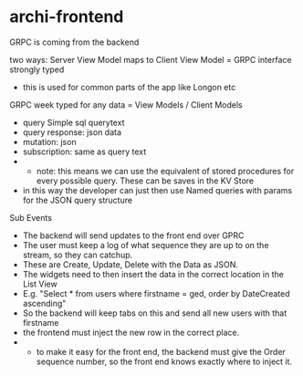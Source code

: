 # archi-frontend

GRPC is coming from the backend

two ways:
Server View Model maps to Client View Model = GRPC interface strongly typed
- this is used for common parts of the app like Longon etc

GRPC week typed for any data = View Models / Client Models
- query Simple sql querytext
- query response: json data
- mutation: json
- subscription: same as query text
- * note: this means we can use the equivalent of stored procedures for every possible query. These can be saves in the KV Store
 - in this way the developer can just then use Named queries with params for the JSON query structure


Sub Events
- The backend will send updates to the front end over GPRC
- The user must keep a log of what sequence they are up to on the stream, so they can catchup.
- These are Create, Update, Delete with the Data as JSON.
- The widgets need to then insert the data in the correct location in the List View
- E.g. "Select * from users where firstname = ged, order by DateCreated ascending"
 - So the backend will keep tabs on this and send all new users with that firstname
 - the frontend must inject the new row in the correct place.
 - * to make it easy for the front end, the backend must give the Order sequence number, so the front end knows exactly where to inject it.
